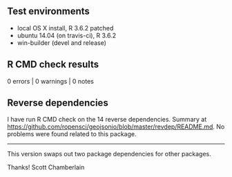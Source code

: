 ## Test environments

* local OS X install, R 3.6.2 patched
* ubuntu 14.04 (on travis-ci), R 3.6.2
* win-builder (devel and release)

## R CMD check results

0 errors | 0 warnings | 0 notes

## Reverse dependencies

I have run R CMD check on the 14 reverse dependencies. Summary at <https://github.com/ropensci/geojsonio/blob/master/revdep/README.md>. No problems were found related to this package.

-------

This version swaps out two package dependencies for other packages.

Thanks!
Scott Chamberlain
